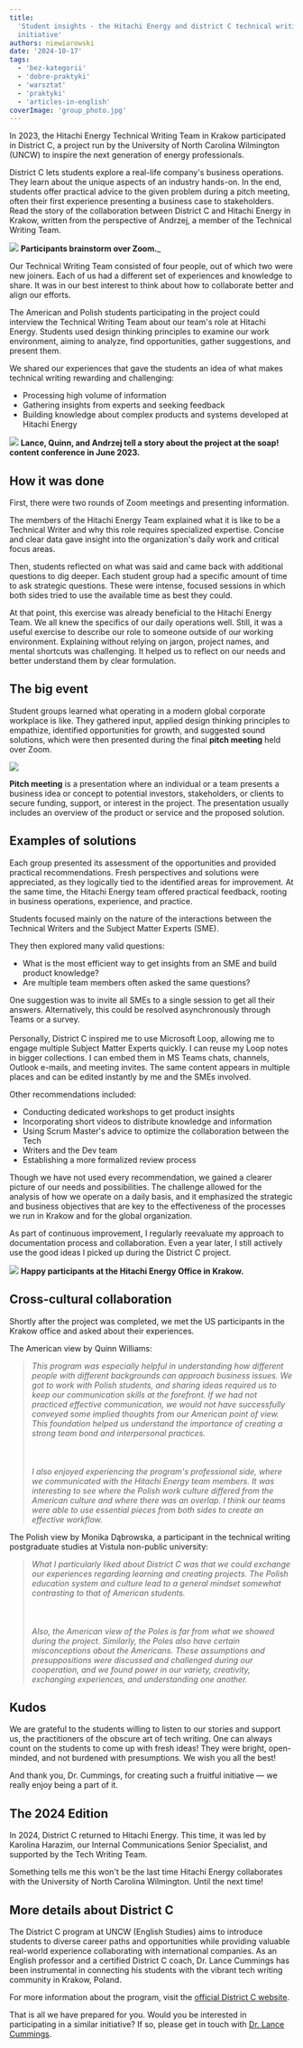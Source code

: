 ```yaml
---
title:
  'Student insights - the Hitachi Energy and district C technical writing
  initiative'
authors: niewiarowski
date: '2024-10-17'
tags:
  - 'bez-kategorii'
  - 'dobre-praktyki'
  - 'warsztat'
  - 'praktyki'
  - 'articles-in-english'
coverImage: 'group_photo.jpg'
---
```


In 2023, the Hitachi Energy Technical Writing Team in Krakow participated in
District C, a project run by the University of North Carolina Wilmington (UNCW)
to inspire the next generation of energy professionals.

<!--truncate-->

District C lets students explore a real-life company\'s business operations.
They learn about the unique aspects of an industry hands-on. In the end,
students offer practical advice to the given problem during a pitch meeting,
often their first experience presenting a business case to stakeholders. Read
the story of the collaboration between District C and Hitachi Energy in Krakow,
written from the perspective of Andrzej, a member of the Technical Writing Team.

![](images/students.png) **Participants brainstorm over Zoom.**\_

Our Technical Writing Team consisted of four people, out of which two were new
joiners. Each of us had a different set of experiences and knowledge to share.
It was in our best interest to think about how to collaborate better and align
our efforts.

The American and Polish students participating in the project could interview
the Technical Writing Team about our team's role at Hitachi Energy. Students
used design thinking principles to examine our work environment, aiming to
analyze, find opportunities, gather suggestions, and present them.

We shared our experiences that gave the students an idea of what makes technical
writing rewarding and challenging:

- Processing high volume of information
- Gathering insights from experts and seeking feedback
- Building knowledge about complex products and systems developed at Hitachi Energy

![](images/soap_box.jpg) **Lance, Quinn, and Andrzej tell a story about the
project at the soap! content conference in June 2023.**

## How it was done

First, there were two rounds of Zoom meetings and presenting information.

The members of the Hitachi Energy Team explained what it is like to be a
Technical Writer and why this role requires specialized expertise. Concise and
clear data gave insight into the organization's daily work and critical focus
areas.

Then, students reflected on what was said and came back with additional questions to
dig deeper. Each student group had a specific amount of time to ask strategic
questions. These were intense, focused sessions in which both sides tried to use
the available time as best they could.

At that point, this exercise was already beneficial to the Hitachi Energy Team.
We all knew the specifics of our daily operations well. Still, it was a useful
exercise to describe our role to someone outside of our working environment.
Explaining without relying on jargon, project names, and mental shortcuts was
challenging. It helped us to reflect on our needs and better understand them by
clear formulation.

## The big event

Student groups learned what operating in a modern global corporate workplace is
like. They gathered input, applied design thinking principles to empathize,
identified opportunities for growth, and suggested sound solutions, which were
then presented during the final **pitch meeting** held over Zoom.

![](images/hitachi_crew.png)

**Pitch meeting** is a presentation where an individual or a team presents a
business idea or concept to potential investors, stakeholders, or clients to
secure funding, support, or interest in the project. The presentation usually
includes an overview of the product or service and the proposed solution.

## Examples of solutions

Each group presented its assessment of the opportunities and provided practical
recommendations. Fresh perspectives and solutions were appreciated, as they
logically tied to the identified areas for improvement. At the same time, the
Hitachi Energy team offered practical feedback, rooting in business operations,
experience, and practice.

Students focused mainly on the nature of the interactions between the Technical
Writers and the Subject Matter Experts (SME).

They then explored many valid questions:

- What is the most efficient way to get insights from an SME and build product
  knowledge?
- Are multiple team members often asked the same questions?

One suggestion was to invite all SMEs to a single session to get all their
answers. Alternatively, this could be resolved asynchronously through Teams or a
survey.\
\
Personally, District C inspired me to use Microsoft Loop, allowing me to engage
multiple Subject Matter Experts quickly. I can reuse my Loop notes in bigger
collections. I can embed them in MS Teams chats, channels, Outlook e-mails, and
meeting invites. The same content appears in multiple places and can be edited
instantly by me and the SMEs involved.

Other recommendations included:

- Conducting dedicated workshops to get product insights
- Incorporating short videos to distribute knowledge and information
- Using Scrum Master's advice to optimize the collaboration between the Tech
- Writers and the Dev team
- Establishing a more formalized review process

Though we have not used every recommendation, we gained a clearer picture of our
needs and possibilities. The challenge allowed for the analysis of how we
operate on a daily basis, and it emphasized the strategic and business
objectives that are key to the effectiveness of the processes we run in Krakow
and for the global organization.

As part of continuous improvement, I regularly reevaluate my approach to
documentation process and collaboration. Even a year later, I still actively use
the good ideas I picked up during the District C project.

![](images/group_photo.jpg) **Happy participants at the Hitachi Energy Office in
Krakow.**

## Cross-cultural collaboration

Shortly after the project was completed, we met the US participants in the
Krakow office and asked about their experiences.

The American view by Quinn Williams:

> _This program was especially helpful in understanding how different people
> with different backgrounds can approach business issues. We got to work with
> Polish students, and sharing ideas required us to keep our communication
> skills at the forefront. If we had not practiced effective communication, we
> would not have successfully conveyed some implied thoughts from our American
> point of view. This foundation helped us understand the importance of creating
> a strong team bond and interpersonal practices.<br></br><br></br> I also
> enjoyed experiencing the program\'s professional side, where we communicated
> with the Hitachi Energy team members. It was interesting to see where the
> Polish work culture differed from the American culture and where there was an
> overlap. I think our teams were able to use essential pieces from both sides
> to create an effective workflow._

The Polish view by Monika Dąbrowska, a participant in the technical writing
postgraduate studies at Vistula non-public university:

> _What I particularly liked about District C was that we could exchange our
> experiences regarding learning and creating projects. The Polish education
> system and culture lead to a general mindset somewhat contrasting to that of
> American students._<br></br><br></br> _Also, the American view of the Poles is
> far from what we showed during the project. Similarly, the Poles also have
> certain misconceptions about the Americans. These assumptions and
> presuppositions were discussed and challenged during our cooperation, and we
> found power in our variety, creativity, exchanging experiences, and
> understanding one another._

## Kudos

We are grateful to the students willing to listen to our stories and support us,
the practitioners of the obscure art of tech writing. One can always count on
the students to come up with fresh ideas! They were bright, open-minded, and not
burdened with presumptions. We wish you all the best!

And thank you, Dr. Cummings, for creating such a fruitful initiative — we really
enjoy being a part of it.

## The 2024 Edition

In 2024, District C returned to Hitachi Energy. This time, it was led by
Karolina Harazim, our Internal Communications Senior Specialist, and supported
by the Tech Writing Team.

Something tells me this won't be the last time Hitachi Energy collaborates with
the University of North Carolina Wilmington. Until the next time!

## More details about District C

The District C program at UNCW (English Studies) aims to introduce students to
diverse career paths and opportunities while providing valuable real-world
experience collaborating with international companies. As an English professor
and a certified District C coach, Dr. Lance Cummings has been instrumental in
connecting his students with the vibrant tech writing community in Krakow,
Poland.

For more information about the program, visit the
[official District C website](https://www.districtc.co/).

That is all we have prepared for you. Would you be interested in participating
in a similar initiative? If so, please get in touch with
[Dr. Lance Cummings](https://www.linkedin.com/in/lance-cummings-phd/).
